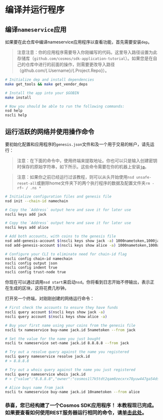 # 编译并运行程序

## 编译`nameservice`应用

如果要在此仓库中编译nameservice应用程序以查看功能，首先需要安装`dep`。

> 注意注意：你的应用程序需要导入你刚编写的代码。这里导入路径设置为此存储库（`github.com/cosmos/sdk-application-tutorial`）。如果您是在自己的仓库中进行的前面的操作，则需要更改导入路径（github.com/{.Username}/{.Project.Repo}）。

```bash
# Initialize dep and install dependencies
make get_tools && make get_vendor_deps

# Install the app into your $GOBIN
make install

# Now you should be able to run the following commands:
nsd help
nscli help
```

## 运行活跃的网络并使用操作命令

要初始化配置和应用程序的`genesis.json`文件和及一个用于交易的帐户，请先运行：

> 注意：在下面的命令中，使用终端来提取地址。你也可以只是输入创建密钥时保存的原始字符串，如下所示。这些命令需要在你的机器上安装[`jq`](https://stedolan.github.io/jq/download/)。

> 注意：如果你之前已经运行过该教程，则可以从头开始使用`nsd unsafe-reset-all`或删除home文件夹下的两个执行程序的数据及配置文件夹`rm -rf~ / .ns *`

```bash
# Initialize configuration files and genesis file
nsd init --chain-id namechain

# Copy the `Address` output here and save it for later use
nscli keys add jack

# Copy the `Address` output here and save it for later use
nscli keys add alice

# Add both accounts, with coins to the genesis file
nsd add-genesis-account $(nscli keys show jack -a) 1000nametoken,1000jackcoin
nsd add-genesis-account $(nscli keys show alice -a) 1000nametoken,1000alicecoin

# Configure your CLI to eliminate need for chain-id flag
nscli config chain-id namechain
nscli config output json
nscli config indent true
nscli config trust-node true
```

你现在可以通过调用`nsd start`来启动`nsd`。你将看到日志开始不停输出，表示正在生成的区块，这将花费几秒钟。

打开另一个终端，对刚刚创建的网络运行命令：

```bash
# First check the accounts to ensure they have funds
nscli query account $(nscli keys show jack -a) 
nscli query account $(nscli keys show alice -a) 

# Buy your first name using your coins from the genesis file
nscli tx nameservice buy-name jack.id 5nametoken --from jack 

# Set the value for the name you just bought
nscli tx nameservice set-name jack.id 8.8.8.8 --from jack 

# Try out a resolve query against the name you registered
nscli query nameservice resolve jack.id
# > 8.8.8.8

# Try out a whois query against the name you just registered
nscli query nameservice whois jack.id
# > {"value":"8.8.8.8","owner":"cosmos1l7k5tdt2qam0zecxrx78yuw447ga54dsmtpk2s","price":[{"denom":"nametoken","amount":"5"}]}

# Alice buys name from jack
nscli tx nameservice buy-name jack.id 10nametoken --from alice 
```

### 恭喜，您已经构建了一个Cosmos SDK应用程序！ 本教程现已完成。 如果要查看如何使用REST服务器运行相同的命令，请[单击此处](./16-run-rest.md)。